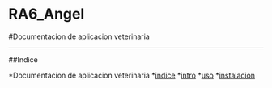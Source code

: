 # RA6_Angel
#Documentacion de aplicacion veterinaria
***
##Indice


*Documentacion de aplicacion veterinaria
*[indice](indice)
*[intro](intro)
*[uso](uso)
*[instalacion](subvencion)